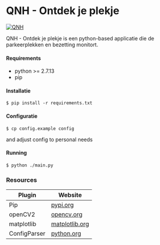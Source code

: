 # QNH - Ontdek je plekje

[![QNH](http://kvanhoorn.nl/qnh.png)](https://www.qnh.eu)

QNH - Ontdek je plekje is een python-based applicatie die de parkeerplekken en bezetting monitort.

#### Requirements

- python >= 2.7.13
- pip

#### Installatie

    $ pip install -r requirements.txt
    
#### Configuratie

	$ cp config.example config
and adjust config to personal needs

#### Running

    $ python ./main.py

### Resources

| Plugin | Website |
| ------ | ------ |
| Pip | [pypi.org][pip] |
| openCV2 | [opencv.org][cv2] |
| matplotlib | [matplotlib.org][matplotlib] |
| ConfigParser | [python.org][configparser] |

[pip]: https://pypi.org/project/pip/
[cv2]: https://opencv.org/
[matplotlib]: https://matplotlib.org/
[configparser]: https://docs.python.org/2/library/configparser.html
